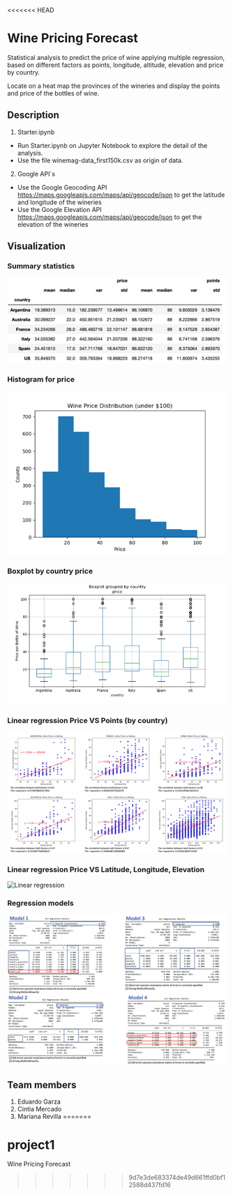 <<<<<<< HEAD
# Wine Pricing Forecast
Statistical analysis to predict the price of wine applying multiple regression, based on different factors as points, longitude, altitude, elevation and price by country.

Locate on a heat map the provinces of the wineries and display the points and price of the bottles of wine.

## Description

1. Starter.ipynb

  * Run Starter.ipynb on Jupyter Notebook to explore the detail of the analysis.
  * Use the file winemag-data_first150k.csv as origin of data.

2. Google API´s

  * Use the Google Geocoding API https://maps.googleapis.com/maps/api/geocode/json to get the latitude and longitude of the wineries
  * Use the Google Elevation API https://maps.googleapis.com/maps/api/geocode/json to get the elevation of the wineries

## Visualization

### Summary statistics

![Summary statistics](Output/summary_statistics.png)

### Histogram for price

![Histogram](Output/Pricesunder100_Boxplot.png)

### Boxplot by country price

![Boxplot](Output/PriceperCountry.png)

### Linear regression Price VS Points (by country)

![Linear regression](Output/linear_regresssion.png)

### Linear regression Price VS Latitude, Longitude, Elevation

![Linear regression](Output/linear_reg_lat_lon_elev.png)

### Regression models

![Regression models](Output/regression_models.png)

## Team members

1. Eduardo Garza
2. Cintia Mercado
3. Mariana Revilla
=======
# project1
Wine Pricing Forecast
>>>>>>> 9d7e3de683374de49d661ffd0bf12588d437fd16
